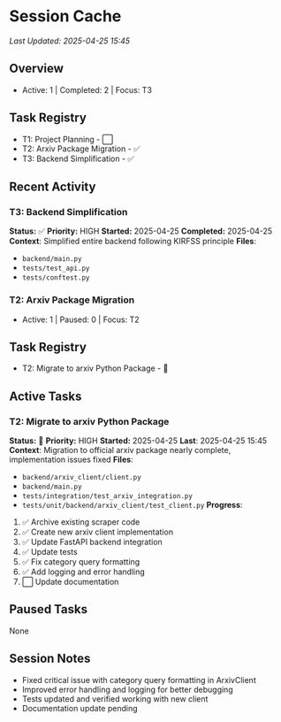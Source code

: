 # Session Cache
*Last Updated: 2025-04-25 15:45*

## Overview
- Active: 1 | Completed: 2 | Focus: T3

## Task Registry
- T1: Project Planning - ⬜ 
- T2: Arxiv Package Migration - ✅
- T3: Backend Simplification - ✅

## Recent Activity
### T3: Backend Simplification
**Status:** ✅ **Priority:** HIGH
**Started:** 2025-04-25 **Completed:** 2025-04-25
**Context**: Simplified entire backend following KIRFSS principle
**Files**: 
- `backend/main.py`
- `tests/test_api.py`
- `tests/conftest.py`

### T2: Arxiv Package Migration
- Active: 1 | Paused: 0 | Focus: T2

## Task Registry
- T2: Migrate to arxiv Python Package - 🔄

## Active Tasks
### T2: Migrate to arxiv Python Package
**Status:** 🔄 **Priority:** HIGH
**Started:** 2025-04-25 **Last**: 2025-04-25 15:45
**Context**: Migration to official arxiv package nearly complete, implementation issues fixed
**Files**: 
- `backend/arxiv_client/client.py`
- `backend/main.py`
- `tests/integration/test_arxiv_integration.py`
- `tests/unit/backend/arxiv_client/test_client.py`
**Progress**:
1. ✅ Archive existing scraper code
2. ✅ Create new arxiv client implementation
3. ✅ Update FastAPI backend integration
4. ✅ Update tests
5. ✅ Fix category query formatting
6. ✅ Add logging and error handling
7. ⬜ Update documentation

## Paused Tasks
None

## Session Notes
- Fixed critical issue with category query formatting in ArxivClient
- Improved error handling and logging for better debugging
- Tests updated and verified working with new client
- Documentation update pending